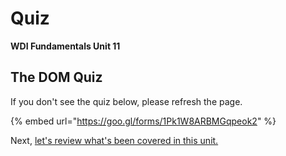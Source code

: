 # Quiz

**WDI Fundamentals Unit 11**

## The DOM Quiz

If you don't see the quiz below, please refresh the page.

{% embed url="https://goo.gl/forms/1Pk1W8ARBMGqpeok2" %}



Next, [let's review what's been covered in this unit.](dom-cheatsheet.md)

